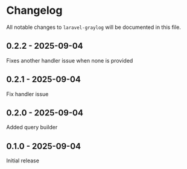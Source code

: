 # Changelog

All notable changes to `laravel-graylog` will be documented in this file.

## 0.2.2 - 2025-09-04

Fixes another handler issue when none is provided

## 0.2.1 - 2025-09-04

Fix handler issue

## 0.2.0 - 2025-09-04

Added query builder

## 0.1.0 - 2025-09-04

Initial release
